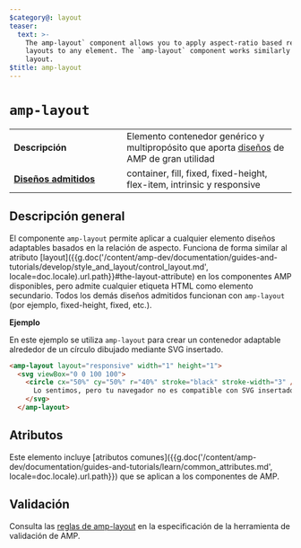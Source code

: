 ```yaml
---
$category@: layout
teaser:
  text: >-
    The amp-layout` component allows you to apply aspect-ratio based responsive
    layouts to any element. The `amp-layout` component works similarly to the
    layout.
$title: amp-layout
---
```



<!--
       Copyright 2016 The AMP HTML Authors. All Rights Reserved.

       Licensed under the Apache License, Version 2.0 (the "License");
     you may not use this file except in compliance with the License.
     You may obtain a copy of the License at

     http://www.apache.org/licenses/LICENSE-2.0

     Unless required by applicable law or agreed to in writing, software
     distributed under the License is distributed on an "AS-IS" BASIS,
     WITHOUT WARRANTIES OR CONDITIONS OF ANY KIND, either express or implied.
     See the License for the specific language governing permissions and
     limitations under the License.
-->

# <a name="amp-layout"></a> `amp-layout`

<table>
  <tr>
    <td width="40%"><strong>Descripción</strong></td>
    <td>Elemento contenedor genérico y multipropósito que aporta <a href="{{g.doc('/content/amp-dev/documentation/guides-and-tutorials/develop/style_and_layout/control_layout.md', locale=doc.locale).url.path}}#the-layout-attribute">diseños</a> de AMP de gran utilidad</td>
  </tr>
  <tr>
    <td class="col-fourty"><strong><a href="{{g.doc('/content/amp-dev/documentation/guides-and-tutorials/develop/style_and_layout/control_layout.md', locale=doc.locale).url.path}}">Diseños admitidos</a></strong></td>
    <td>container, fill, fixed, fixed-height, flex-item, intrinsic y responsive</td>
  </tr>
</table>

## Descripción general

El componente `amp-layout` permite aplicar a cualquier elemento diseños adaptables basados en la relación de aspecto. Funciona de forma similar al atributo [layout]({{g.doc('/content/amp-dev/documentation/guides-and-tutorials/develop/style_and_layout/control_layout.md', locale=doc.locale).url.path}}#the-layout-attribute) en los componentes AMP disponibles, pero admite cualquier etiqueta HTML como elemento secundario. Todos los demás diseños admitidos funcionan con `amp-layout` (por ejemplo, fixed-height, fixed, etc.).

**Ejemplo**

En este ejemplo se utiliza `amp-layout` para crear un contenedor adaptable alrededor de un círculo dibujado mediante SVG insertado.

```html
<amp-layout layout="responsive" width="1" height="1">
  <svg viewBox="0 0 100 100">
    <circle cx="50%" cy="50%" r="40%" stroke="black" stroke-width="3" />
      Lo sentimos, pero tu navegador no es compatible con SVG insertado.
    </svg>
  </amp-layout>
```

## Atributos

Este elemento incluye [atributos comunes]({{g.doc('/content/amp-dev/documentation/guides-and-tutorials/learn/common_attributes.md', locale=doc.locale).url.path}}) que se aplican a los componentes de AMP.

## Validación

Consulta las [reglas de amp-layout](https://github.com/ampproject/amphtml/blob/master/validator/validator-main.protoascii) en la especificación de la herramienta de validación de AMP.
